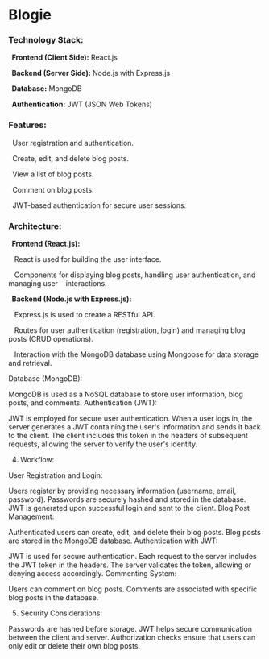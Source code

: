 # Blogie
<h3>Technology Stack:</h3>
<p><b>&nbsp&nbspFrontend (Client Side):</b> React.js</p>
<p><b>&nbsp&nbspBackend (Server Side):</b> Node.js with Express.js</p>
<p><b>&nbsp&nbspDatabase:</b> MongoDB</p>
<p><b>&nbsp&nbspAuthentication:</b> JWT (JSON Web Tokens)</p>

<h3>Features:</h3>
<p>&nbsp&nbspUser registration and authentication.</p>
<p>&nbsp&nbspCreate, edit, and delete blog posts.</p>
<p>&nbsp&nbspView a list of blog posts.</p>
<p>&nbsp&nbspComment on blog posts.</p>
<p>&nbsp&nbspJWT-based authentication for secure user sessions.</p>

<h3>Architecture:</h3>

<p><b>&nbsp&nbspFrontend (React.js):</b></p>
<p>&nbsp&nbsp&nbspReact is used for building the user interface. </p>
<p>&nbsp&nbsp&nbspComponents for displaying blog posts, handling user authentication, and managing user &nbsp&nbsp&nbspinteractions.</p>

<p><b>&nbsp&nbspBackend (Node.js with Express.js):</b></p>

<p>&nbsp&nbsp&nbspExpress.js is used to create a RESTful API.</p>
<p>&nbsp&nbsp&nbspRoutes for user authentication (registration, login) and managing blog posts (CRUD operations).</p>
<p>&nbsp&nbsp&nbspInteraction with the MongoDB database using Mongoose for data storage and retrieval.</p>

Database (MongoDB):

MongoDB is used as a NoSQL database to store user information, blog posts, and comments.
Authentication (JWT):

JWT is employed for secure user authentication.
When a user logs in, the server generates a JWT containing the user's information and sends it back to the client.
The client includes this token in the headers of subsequent requests, allowing the server to verify the user's identity.

4. Workflow:

User Registration and Login:

Users register by providing necessary information (username, email, password).
Passwords are securely hashed and stored in the database.
JWT is generated upon successful login and sent to the client.
Blog Post Management:

Authenticated users can create, edit, and delete their blog posts.
Blog posts are stored in the MongoDB database.
Authentication with JWT:

JWT is used for secure authentication.
Each request to the server includes the JWT token in the headers.
The server validates the token, allowing or denying access accordingly.
Commenting System:

Users can comment on blog posts.
Comments are associated with specific blog posts in the database.

5. Security Considerations:

Passwords are hashed before storage.
JWT helps secure communication between the client and server.
Authorization checks ensure that users can only edit or delete their own blog posts.
